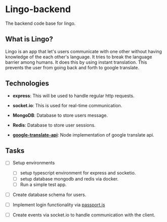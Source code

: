 # Lingo-backend

The backend code base for lingo. 

## What is Lingo?

Lingo is an app that let's users communicate with one other without having knowledge of the each other's language.
It tries to break the language barrier among humans. It does this by using instant translation. This prevents the user
from going back and forth to google translate.


## Technologies
- **express**: This will be used to handle regular http requests.

- **socket.io**: This is used for real-time communication.

- **MongoDB**: Database to store users message.

- **Redis**: Database to store user sessions.

- **[google-translate-api](https://www.npmjs.com/package/@vitalets/google-translate-api)**: Node implementation of google translate api.

## Tasks
- [ ] Setup environments

  - [ ] setup typescript environment for express and socketio.
  - [ ] setup database mongodb and redis via docker.
  - [ ] Run a simple test app.

- [ ] Create database schema for users.
- [ ] Implement login functionality via [passport.js](https://www.passportjs.org/)
- [ ] Create events via socket.io to handle communication with the client.
